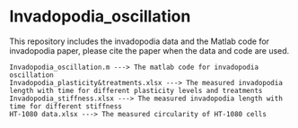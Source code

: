 # Invadopodia_oscillation
This repository includes the invadopodia data and the Matlab code for invadopodia paper, please cite the paper when the data and code are used.

    Invadopodia_oscillation.m ---> The matlab code for invadopodia oscillation
    Invadopodia_plasticity&treatments.xlsx ---> The measured invadopodia length with time for different plasticity levels and treatments
    Invadopodia_stiffness.xlsx ---> The measured invadopodia length with time for different stiffness
    HT-1080 data.xlsx ---> The measured circularity of HT-1080 cells
